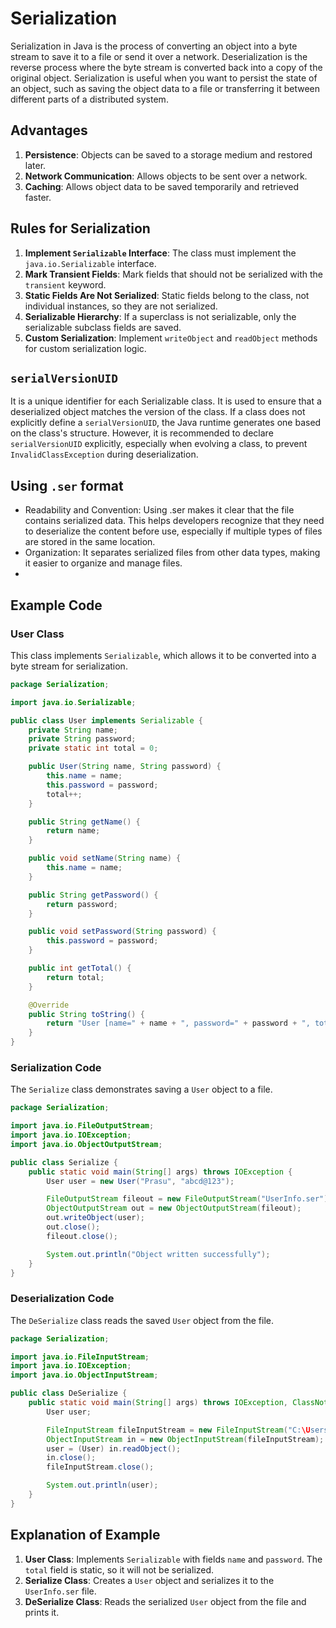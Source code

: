 # Serialization
Serialization in Java is the process of converting an object into a byte stream to save it to a file or send it over a network. Deserialization is the reverse process where the byte stream is converted back into a copy of the original object.
Serialization is useful when you want to persist the state of an object, such as saving the object data to a file or transferring it between different parts of a distributed system.

## Advantages
1. **Persistence**: Objects can be saved to a storage medium and restored later.
2. **Network Communication**: Allows objects to be sent over a network.
3. **Caching**: Allows object data to be saved temporarily and retrieved faster.

## Rules for Serialization
1. **Implement `Serializable` Interface**: The class must implement the `java.io.Serializable` interface.
2. **Mark Transient Fields**: Mark fields that should not be serialized with the `transient` keyword.
3. **Static Fields Are Not Serialized**: Static fields belong to the class, not individual instances, so they are not serialized.
4. **Serializable Hierarchy**: If a superclass is not serializable, only the serializable subclass fields are saved.
5. **Custom Serialization**: Implement `writeObject` and `readObject` methods for custom serialization logic.

## `serialVersionUID`
It is a unique identifier for each Serializable class. It is used to ensure that a deserialized object matches the version of the class. If a class does not explicitly define a `serialVersionUID`, the Java runtime generates one based on the class's structure. However, it is recommended to declare `serialVersionUID` explicitly, especially when evolving a class, to prevent `InvalidClassException` during deserialization.

## Using `.ser` format
- Readability and Convention: Using .ser makes it clear that the file contains serialized data. This helps developers recognize that they need to deserialize the content before use, especially if multiple types of files are stored in the same location.
- Organization: It separates serialized files from other data types, making it easier to organize and manage files.
- 
## Example Code

### User Class
This class implements `Serializable`, which allows it to be converted into a byte stream for serialization.

```java
package Serialization;

import java.io.Serializable;

public class User implements Serializable {
    private String name;
    private String password;
    private static int total = 0;

    public User(String name, String password) {
        this.name = name;
        this.password = password;
        total++;
    }

    public String getName() {
        return name;
    }

    public void setName(String name) {
        this.name = name;
    }

    public String getPassword() {
        return password;
    }

    public void setPassword(String password) {
        this.password = password;
    }

    public int getTotal() {
        return total;
    }

    @Override
    public String toString() {
        return "User [name=" + name + ", password=" + password + ", total=" + total + "]";
    }
}
```

### Serialization Code
The `Serialize` class demonstrates saving a `User` object to a file.

```java
package Serialization;

import java.io.FileOutputStream;
import java.io.IOException;
import java.io.ObjectOutputStream;

public class Serialize {
    public static void main(String[] args) throws IOException {
        User user = new User("Prasu", "abcd@123");

        FileOutputStream fileout = new FileOutputStream("UserInfo.ser");
        ObjectOutputStream out = new ObjectOutputStream(fileout);
        out.writeObject(user);
        out.close();
        fileout.close();

        System.out.println("Object written successfully");
    }
}
```

### Deserialization Code
The `DeSerialize` class reads the saved `User` object from the file.

```java
package Serialization;

import java.io.FileInputStream;
import java.io.IOException;
import java.io.ObjectInputStream;

public class DeSerialize {
    public static void main(String[] args) throws IOException, ClassNotFoundException {
        User user;

        FileInputStream fileInputStream = new FileInputStream("C:\Users\Dell\Desktop\Projects\Java\Core Java\UserInfo.ser");
        ObjectInputStream in = new ObjectInputStream(fileInputStream);
        user = (User) in.readObject();
        in.close();
        fileInputStream.close();

        System.out.println(user);
    }
}
```

## Explanation of Example
1. **User Class**: Implements `Serializable` with fields `name` and `password`. The `total` field is static, so it will not be serialized.
2. **Serialize Class**: Creates a `User` object and serializes it to the `UserInfo.ser` file.
3. **DeSerialize Class**: Reads the serialized `User` object from the file and prints it.